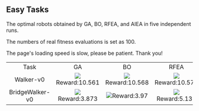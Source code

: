 ## Easy Tasks


The optimal robots obtained by GA, BO, RFEA, and AIEA in five independent runs.

The numbers of real fitness evaluations is set as 100.

The page's loading speed is slow, please be patient. Thank you!
<table>
<tr>
<td><center>Task</center></td>
<td><center>GA</center></td>
<td><center>BO</center></td>
<td><center>RFEA</center></td>
<td><center>AIEA</center></td>
</tr>
<tr>
<td><center>Walker-v0</center></td>
<td><center><img src="https://github.com/shuleiLiu/AIEA-GIF/blob/main/gif/ga_Walker-v0_10.561.gif" />Reward:10.561</center></td>
<td><center><img src="https://github.com/shuleiLiu/AIEA-GIF/blob/main/gif/bo_Walker-v0_10.568.gif" />Reward:10.568</center></td>
<td><center><img src="https://github.com/shuleiLiu/AIEA-GIF/blob/main/gif/rfea_Walker-v0_10.573.gif" />Reward:10.573</center></td>
<td><center><img src="https://github.com/shuleiLiu/AIEA-GIF/blob/main/gif/aiea_Walker-v0_10.598.gif" />Reward:10.598</center></td>
</tr>
<tr>
<td><center>BridgeWalker-v0</center></td>
<td><center><img src="https://github.com/shuleiLiu/AIEA-GIF/blob/main/gif/ga_BridgeWalker-v0_3.873.gif" />Reward:3.873</center></td>
<td><center><img src="https://github.com/shuleiLiu/AIEA-GIF/blob/main/gif/bo_BridgeWalker-v0_3.97.gif" />Reward:3.97</center></td>
<td><center><img src="https://github.com/shuleiLiu/AIEA-GIF/blob/main/gif/rfea_BridgeWalker-v0_5.132.gif" />Reward:5.132</center></td>
<td><center><img src="https://github.com/shuleiLiu/AIEA-GIF/blob/main/gif/aiea_BridgeWalker-v0_6.539.gif" />Reward:6.539</center></td>
</tr>
</table>

